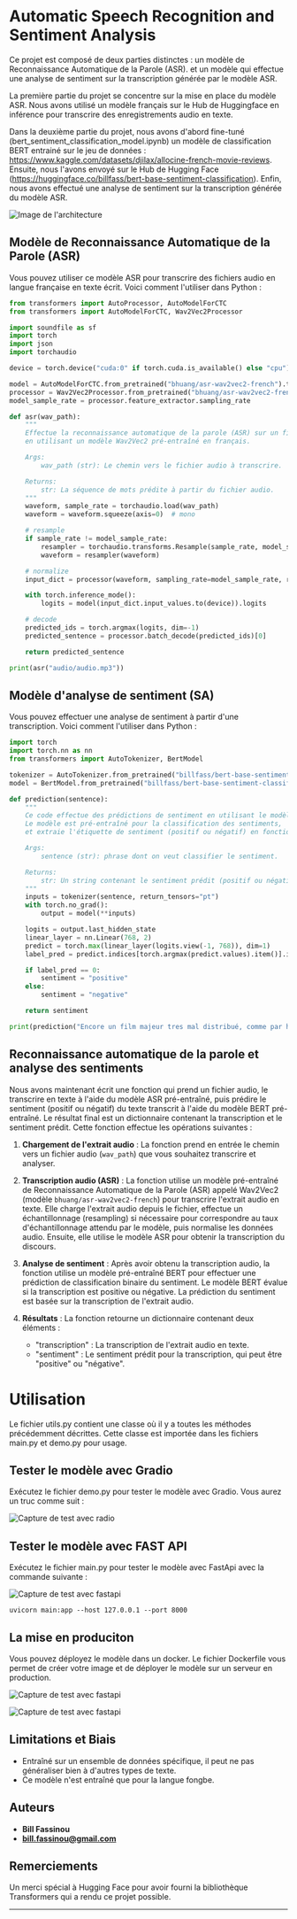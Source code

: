 # Automatic Speech Recognition and Sentiment Analysis
Ce projet est composé de deux parties distinctes :  un modèle de Reconnaissance Automatique de la Parole (ASR). et un modèle qui effectue une analyse de sentiment sur la transcription générée par le modèle ASR.

La première partie du projet se concentre sur la mise en place du modèle ASR. Nous avons utilisé un modèle français sur le Hub de Huggingface en inférence pour transcrire des enregistrements audio en texte.

Dans la deuxième partie du projet, nous avons d'abord fine-tuné (bert_sentiment_classification_model.ipynb) un modèle de classification BERT entrainé sur le jeu de données : https://www.kaggle.com/datasets/djilax/allocine-french-movie-reviews. Ensuite, nous l'avons envoyé sur le Hub de Hugging Face (https://huggingface.co/billfass/bert-base-sentiment-classification). Enfin, nous avons effectué une analyse de sentiment sur la transcription générée du modèle ASR.

![Image de l'architecture](img/architecture.png)

## Modèle de Reconnaissance Automatique de la Parole (ASR)

Vous pouvez utiliser ce modèle ASR pour transcrire des fichiers audio en langue française en texte écrit. Voici comment l'utiliser dans Python :

```python
from transformers import AutoProcessor, AutoModelForCTC
from transformers import AutoModelForCTC, Wav2Vec2Processor

import soundfile as sf
import torch
import json
import torchaudio

device = torch.device("cuda:0" if torch.cuda.is_available() else "cpu")

model = AutoModelForCTC.from_pretrained("bhuang/asr-wav2vec2-french").to(device)
processor = Wav2Vec2Processor.from_pretrained("bhuang/asr-wav2vec2-french")
model_sample_rate = processor.feature_extractor.sampling_rate

def asr(wav_path):
    """
    Effectue la reconnaissance automatique de la parole (ASR) sur un fichier audio donné 
    en utilisant un modèle Wav2Vec2 pré-entraîné en français.

    Args:
        wav_path (str): Le chemin vers le fichier audio à transcrire.

    Returns:
        str: La séquence de mots prédite à partir du fichier audio.
    """
    waveform, sample_rate = torchaudio.load(wav_path)
    waveform = waveform.squeeze(axis=0)  # mono

    # resample
    if sample_rate != model_sample_rate:
        resampler = torchaudio.transforms.Resample(sample_rate, model_sample_rate)
        waveform = resampler(waveform)

    # normalize
    input_dict = processor(waveform, sampling_rate=model_sample_rate, return_tensors="pt")

    with torch.inference_mode():
        logits = model(input_dict.input_values.to(device)).logits

    # decode
    predicted_ids = torch.argmax(logits, dim=-1)
    predicted_sentence = processor.batch_decode(predicted_ids)[0]

    return predicted_sentence

print(asr("audio/audio.mp3"))
```

## Modèle d'analyse de sentiment (SA)

Vous pouvez effectuer une analyse de sentiment à partir d'une transcription. Voici comment l'utiliser dans Python :

```python
import torch
import torch.nn as nn
from transformers import AutoTokenizer, BertModel

tokenizer = AutoTokenizer.from_pretrained("billfass/bert-base-sentiment-classification")
model = BertModel.from_pretrained("billfass/bert-base-sentiment-classification")

def prediction(sentence):
    """
    Ce code effectue des prédictions de sentiment en utilisant le modèle "billfass/bert-base-sentiment-classification". 
    Le modèle est pré-entraîné pour la classification des sentiments, 
    et extraie l'étiquette de sentiment (positif ou négatif) en fonction de la prédiction du modèle.

    Args:
        sentence (str): phrase dont on veut classifier le sentiment.

    Returns:
        str: Un string contenant le sentiment prédit (positif ou négatif).
    """
    inputs = tokenizer(sentence, return_tensors="pt")
    with torch.no_grad():
        output = model(**inputs)

    logits = output.last_hidden_state
    linear_layer = nn.Linear(768, 2)
    predict = torch.max(linear_layer(logits.view(-1, 768)), dim=1)
    label_pred = predict.indices[torch.argmax(predict.values).item()].item()

    if label_pred == 0:
        sentiment = "positive"
    else:
        sentiment = "negative"

    return sentiment

print(prediction("Encore un film majeur tres mal distribué, comme par hasard... comme si on voulait nous empecher de comprendre comment on peut se faire gangrener par le mal. Est-ce que vous comprenez ? 4,5/5; cinematographiquement parlant."))

```

## Reconnaissance automatique de la parole et analyse des sentiments

Nous avons maintenant écrit une fonction qui prend un fichier audio, le transcrire en texte à l'aide du modèle ASR pré-entraîné, puis prédire le sentiment (positif ou négatif) du texte transcrit à l'aide du modèle BERT pré-entraîné. Le résultat final est un dictionnaire contenant la transcription et le sentiment prédit. Cette fonction effectue les opérations suivantes :

1. **Chargement de l'extrait audio** : La fonction prend en entrée le chemin vers un fichier audio (`wav_path`) que vous souhaitez transcrire et analyser.

2. **Transcription audio (ASR)** : La fonction utilise un modèle pré-entraîné de Reconnaissance Automatique de la Parole (ASR) appelé Wav2Vec2 (modèle `bhuang/asr-wav2vec2-french`) pour transcrire l'extrait audio en texte. Elle charge l'extrait audio depuis le fichier, effectue un échantillonnage (resampling) si nécessaire pour correspondre au taux d'échantillonnage attendu par le modèle, puis normalise les données audio. Ensuite, elle utilise le modèle ASR pour obtenir la transcription du discours.

3. **Analyse de sentiment** : Après avoir obtenu la transcription audio, la fonction utilise un modèle pré-entraîné BERT pour effectuer une prédiction de classification binaire du sentiment. Le modèle BERT évalue si la transcription est positive ou négative. La prédiction du sentiment est basée sur la transcription de l'extrait audio.

4. **Résultats** : La fonction retourne un dictionnaire contenant deux éléments :
   - "transcription" : La transcription de l'extrait audio en texte.
   - "sentiment" : Le sentiment prédit pour la transcription, qui peut être "positive" ou "négative".

# Utilisation
Le fichier utils.py contient une classe où il y a toutes les méthodes précédemment décrittes. Cette classe est importée dans les fichiers main.py et demo.py pour usage.

## Tester le modèle avec Gradio

Exécutez le fichier demo.py pour tester le modèle avec Gradio. Vous aurez un truc comme suit :

![Capture de test avec radio](img/gradio.png)

## Tester le modèle avec FAST API

Exécutez le fichier main.py pour tester le modèle avec FastApi avec la commande suivante : 

![Capture de test avec fastapi](img/fastapi.png)

```shell
uvicorn main:app --host 127.0.0.1 --port 8000
```

## La mise en produciton
Vous pouvez déployez le modèle dans un docker. Le fichier Dockerfile vous permet de créer votre image et de déployer le modèle sur un serveur en production. 

![Capture de test avec fastapi](img/docker2.png)

![Capture de test avec fastapi](img/docker1.png)

## Limitations et Biais

- Entraîné sur un ensemble de données spécifique, il peut ne pas généraliser bien à d'autres types de texte.
- Ce modèle n'est entraîné que pour la langue fongbe.

## Auteurs

- **Bill Fassinou**
- **bill.fassinou@gmail.com**
  
## Remerciements

Un merci spécial à Hugging Face pour avoir fourni la bibliothèque Transformers qui a rendu ce projet possible.

---
